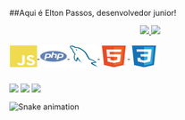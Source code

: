 ##Aqui é Elton Passos, desenvolvedor junior!
<div align="center">
  <a href="https://github.com/eltonps9">
  <img height="170em" src="https://github-readme-stats.vercel.app/api?username=eltonps9&show_icons=true&theme=dracula&include_all_commits=true&count_private=true"/>
  <img height="170em" src="https://github-readme-stats.vercel.app/api/top-langs/?username=eltonps9&layout=compact&langs_count=7&theme=dracula"/>
</div>
<div style="display: inline_block"><br>
  <img align="center" alt="elton-Js" height="40" width="50" src="https://raw.githubusercontent.com/devicons/devicon/master/icons/javascript/javascript-plain.svg">
  <img align="center" alt="elton-php" height="40" width="50" src="https://raw.githubusercontent.com/devicons/devicon/master/icons/php/php-plain.svg">
  <img align="center" alt="elton-mysql" height="40" width="50" src="https://raw.githubusercontent.com/devicons/devicon/master/icons/mysql/mysql-original.svg">
  <img align="center" alt="elton-HTML" height="40" width="50" src="https://raw.githubusercontent.com/devicons/devicon/master/icons/html5/html5-original.svg">
  <img align="center" alt="elton-CSS" height="40" width="50" src="https://raw.githubusercontent.com/devicons/devicon/master/icons/css3/css3-original.svg">
  
</div>
  
  ##
 
<div> 

  <a href="https://instagram.com/elton.passos.95" target="_blank"><img src="https://img.shields.io/badge/-Instagram-%23E4405F?style=for-the-badge&logo=instagram&logoColor=white" target="_blank"></a> 
  <a href = "mailto:contatoeltonps95@gmail.com"><img src="https://img.shields.io/badge/-Gmail-%23333?style=for-the-badge&logo=gmail&logoColor=white" target="_blank"></a>
  <a href="https://www.linkedin.com/in/" target="_blank"><img src="https://img.shields.io/badge/-LinkedIn-%230077B5?style=for-the-badge&logo=linkedin&logoColor=white" target="_blank"></a> 
 
  ![Snake animation](https://github.com/eltonps9/eltonps9/blob/output/github-contribution-grid-snake.svg)
 
</div>
